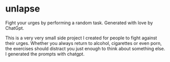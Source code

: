 # unlapse
Fight your urges by performing a random task. Generated with love by ChatGpt.

This is a very very small side project I created for people to fight against their urges. Whether you always return to alcohol, cigarettes or even porn, the exercises should distract you just enough to think about something else.
I generated the prompts with chatgpt.
